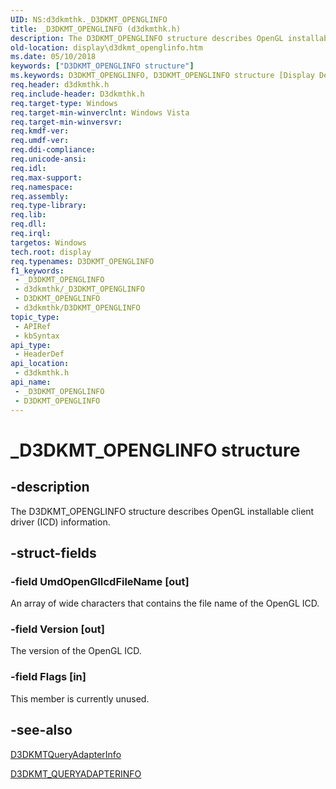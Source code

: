 ```yaml
---
UID: NS:d3dkmthk._D3DKMT_OPENGLINFO
title: _D3DKMT_OPENGLINFO (d3dkmthk.h)
description: The D3DKMT_OPENGLINFO structure describes OpenGL installable client driver (ICD) information.
old-location: display\d3dkmt_openglinfo.htm
ms.date: 05/10/2018
keywords: ["D3DKMT_OPENGLINFO structure"]
ms.keywords: D3DKMT_OPENGLINFO, D3DKMT_OPENGLINFO structure [Display Devices], OpenGL_Structs_93ba7fd7-969f-4edf-a6ce-38a135bcda83.xml, _D3DKMT_OPENGLINFO, d3dkmthk/D3DKMT_OPENGLINFO, display.d3dkmt_openglinfo
req.header: d3dkmthk.h
req.include-header: D3dkmthk.h
req.target-type: Windows
req.target-min-winverclnt: Windows Vista
req.target-min-winversvr: 
req.kmdf-ver: 
req.umdf-ver: 
req.ddi-compliance: 
req.unicode-ansi: 
req.idl: 
req.max-support: 
req.namespace: 
req.assembly: 
req.type-library: 
req.lib: 
req.dll: 
req.irql: 
targetos: Windows
tech.root: display
req.typenames: D3DKMT_OPENGLINFO
f1_keywords:
 - _D3DKMT_OPENGLINFO
 - d3dkmthk/_D3DKMT_OPENGLINFO
 - D3DKMT_OPENGLINFO
 - d3dkmthk/D3DKMT_OPENGLINFO
topic_type:
 - APIRef
 - kbSyntax
api_type:
 - HeaderDef
api_location:
 - d3dkmthk.h
api_name:
 - _D3DKMT_OPENGLINFO
 - D3DKMT_OPENGLINFO
---
```


# _D3DKMT_OPENGLINFO structure


## -description

The D3DKMT_OPENGLINFO structure describes OpenGL installable client driver (ICD) information.

## -struct-fields

### -field UmdOpenGlIcdFileName [out]

An array of wide characters that contains the file name of the OpenGL ICD.

### -field Version [out]

The version of the OpenGL ICD.

### -field Flags [in]

This member is currently unused.

## -see-also

<a href="/windows-hardware/drivers/ddi/d3dkmthk/nf-d3dkmthk-d3dkmtqueryadapterinfo">D3DKMTQueryAdapterInfo</a>



<a href="/windows-hardware/drivers/ddi/d3dkmthk/ns-d3dkmthk-_d3dkmt_queryadapterinfo">D3DKMT_QUERYADAPTERINFO</a>

